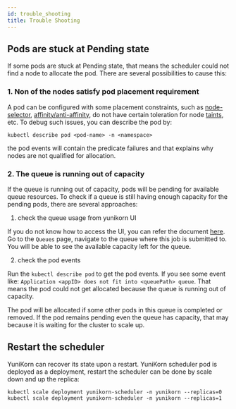 ```yaml
---
id: trouble_shooting
title: Trouble Shooting
---
```


<!--
 * Licensed to the Apache Software Foundation (ASF) under one
 * or more contributor license agreements.  See the NOTICE file
 * distributed with this work for additional information
 * regarding copyright ownership.  The ASF licenses this file
 * to you under the Apache License, Version 2.0 (the
 * "License"); you may not use this file except in compliance
 * with the License.  You may obtain a copy of the License at
 *
 *     http://www.apache.org/licenses/LICENSE-2.0
 *
 * Unless required by applicable law or agreed to in writing, software
 * distributed under the License is distributed on an "AS IS" BASIS,
 * WITHOUT WARRANTIES OR CONDITIONS OF ANY KIND, either express or implied.
 * See the License for the specific language governing permissions and
 * limitations under the License.
 -->

## Pods are stuck at Pending state

If some pods are stuck at Pending state, that means the scheduler could not find a node to allocate the pod. There are
several possibilities to cause this:

### 1. Non of the nodes satisfy pod placement requirement

A pod can be configured with some placement constraints, such as [node-selector](https://kubernetes.io/docs/concepts/scheduling-eviction/assign-pod-node/#nodeselector),
[affinity/anti-affinity](https://kubernetes.io/docs/concepts/scheduling-eviction/assign-pod-node/#affinity-and-anti-affinity),
do not have certain toleration for node [taints](https://kubernetes.io/docs/concepts/scheduling-eviction/taint-and-toleration/), etc.
To debug such issues, you can describe the pod by:

```shell script
kubectl describe pod <pod-name> -n <namespace>
```

the pod events will contain the predicate failures and that explains why nodes are not qualified for allocation.

### 2. The queue is running out of capacity

If the queue is running out of capacity, pods will be pending for available queue resources. To check if a queue is still
having enough capacity for the pending pods, there are several approaches:

1) check the queue usage from yunikorn UI

If you do not know how to access the UI, you can refer the document [here](get_started/user_guide#access_the_web_ui). Go
to the `Queues` page, navigate to the queue where this job is submitted to. You will be able to see the available capacity
left for the queue.

2) check the pod events

Run the `kubectl describe pod` to get the pod events. If you see some event like:
`Application <appID> does not fit into <queuePath> queue`. That means the pod could not get allocated because the queue
is running out of capacity.

The pod will be allocated if some other pods in this queue is completed or removed. If the pod remains pending even
the queue has capacity, that may because it is waiting for the cluster to scale up.

## Restart the scheduler

YuniKorn can recover its state upon a restart. YuniKorn scheduler pod is deployed as a deployment, restart the scheduler
can be done by scale down and up the replica:

```shell script
kubectl scale deployment yunikorn-scheduler -n yunikorn --replicas=0
kubectl scale deployment yunikorn-scheduler -n yunikorn --replicas=1
```
